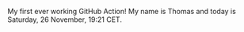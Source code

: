 My first ever working GitHub Action!
My name is Thomas and today is Saturday, 26 November, 19:21 CET. 
